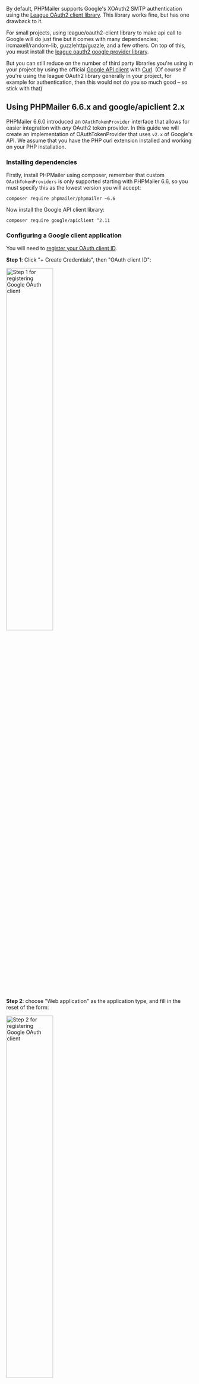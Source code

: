 By default, PHPMailer supports Google's XOAuth2 SMTP authentication using the [League OAuth2 client library](https://github.com/thephpleague/oauth2-client). This library works fine, but has one drawback to it.

For small projects, using league/oauth2-client library to make api call to Google will do just fine but it comes with many dependencies; ircmaxell/random-lib, guzzlehttp/guzzle, and a few others. On top of this, you must install the [league oauth2 google provider library](https://github.com/thephpleague/oauth2-google).

But you can still reduce on the number of third party libraries you're using in your project by using the official [Google API client](https://github.com/google/google-api-php-client) with [Curl](http://curl.haxx.se/). (Of course if you're using the league OAuth2 library generally in your project, for example for authentication, then this would not do you so much good – so stick with that)

## Using PHPMailer 6.6.x and google/apiclient 2.x

PHPMailer 6.6.0 introduced an `OAuthTokenProvider` interface that allows for easier integration with *any* OAuth2 token provider. In this guide we will create an implementation of OAuthTokenProvider that uses `v2.x` of Google's API. We assume that you have the PHP curl extension installed and working on your PHP installation.

### Installing dependencies

Firstly, install PHPMailer using composer, remember that custom `OAuthTokenProviders` is only supported starting with PHPMailer 6.6, so you must specify this as the lowest version you will accept:

    composer require phpmailer/phpmailer ~6.6

Now install the Google API client library:

    composer require google/apiclient ^2.11

### Configuring a Google client application

You will need to [register your OAuth client ID](https://console.cloud.google.com/apis/credentials).

**Step 1**: Click "+ Create Credentials", then "OAuth client ID":

<img src="https://user-images.githubusercontent.com/13329586/156445761-6ffdd03f-31d1-49ae-98f5-fb3ff2652303.png" alt="Step 1 for registering Google OAuth client" width=50% />

**Step 2**: choose "Web application" as the application type, and fill in the reset of the form:

<img src="https://user-images.githubusercontent.com/13329586/156445855-df670c9b-603b-496d-bdaf-19d0986be001.png" alt="Step 2 for registering Google OAuth client" width=50% />

**Step 3**: after the app has been created, download its details in JSON and rename the file to `gmail-xoauth2-credentials.json`. Create another empty file named `gmail-xoauth-token.json` which will hold the access and refresh tokens after user authorization:

<img src="https://user-images.githubusercontent.com/13329586/156445761-6ffdd03f-31d1-49ae-98f5-fb3ff2652303.png" alt="Step 3 for registering Google OAuth client" width=50% />

**Step 4**: create a new class called `GoogleOauthClient` which implements `OAuthTokenProvider` and uses the Google API client as a token provider. This class provides the bridge between PHPMailer's OAuth interface and the google client library:

```php
use PHPMailer\PHPMAiler\OAuthTokenProvider;

class GoogleOauthClient implements OAuthTokenProvider
{
    private $oauthUserEmail;
    private $client;
    private $tokenPath;

    public function __construct($oauthUserEmail, $credentialsFile, $tokenFile)
    {
        $this->oauthUserEmail = $oauthUserEmail;

        $this->client = new \Google_Client();
        $this->client->setScopes([\Google_Service_Gmail::MAIL_GOOGLE_COM]);
        $this->client->setAuthConfig($credentialsFile);
        $this->client->setApplicationName('Your Application Name');
        $this->client->setAccessType('offline');

        // Set the token path
        $this->tokenPath = $tokenPath;

        // Load previously stored auth token
        if (file_exists($this->tokenPath)) {
            $accessToken = json_decode(file_get_contents($this->tokenPath), true);
            $this->client->setAccessToken($accessToken);
        }
    }

    public function refreshOAuthToken()
    {
        // If our token has not expired, there is nothing to do
        if (!$this->client->isAccessTokenExpired()) {
            return;
        }

        // If our token has expired, but we do not have a refresh token
        if (!$this->client->getRefreshToken()) {
            $authUrl = $this->client->createAuthUrl();
            printf("Open the following link in your browser:\n%s\n", $authUrl);
            print 'Enter verification code: ';
            $authCode = trim(fgets(STDIN));

            $accessToken = $this->client->fetchAccessTokenWithAuthCode($authCode);
            $this->client->setAccessToken($accessToken);

            if (array_key_exists('error', $accessToken)) {
                throw new \Exception(join(', ', $accessToken));
            }
        }

        $this->client->fetchAccessTokenWithRefreshToken($this->client->getRefreshToken());

        // Save the token to the token file
        file_put_contents($this->tokenPath, json_encode($this->client->getAccessToken()));
    }

    /**
     * @see \PHPMailer\PHPMailer\OAuth::getOauth64()
     */
    public function getOauth64(): string
    {
        $this->refreshOAuthToken();

        $oauthUserEmail = env('GOOGLE_CLIENT_EMAIL');
        $oauthToken = $this->client->getAccessToken();
        return base64_encode(
            'user=' .
            $this->oauthUserEmail .
            "\001auth=Bearer " .
            $oauthToken['access_token'] .
            "\001\001"
        );
    }
}
```

## In action
Now that we have an implementation of `OAuthTokenProvider` for the Google API we can put this together with PHPMailer to send an email. We'll use an amended version of `examples/gmail_xoauth.phps` to demonstrate:

```php
<?php

//Import PHPMailer classes into the global namespace
use PHPMailer\PHPMailer\PHPMailer;

//SMTP needs accurate times, and the PHP time zone MUST be set
//This should be done in your php.ini, but this is how to do it if you don't have access to that
date_default_timezone_set('Etc/UTC');

//Load dependencies from composer
//If this causes an error, run 'composer install'
require '../vendor/autoload.php';

//Create a new PHPMailer instance
$mail = new PHPMailer();
$mail->isSMTP();
//SMTP::DEBUG_OFF = off (for production use)
$mail->SMTPDebug = SMTP::DEBUG_SERVER;
$mail->Host = 'smtp.gmail.com';
$mail->Port = 587;
$mail->SMTPSecure = PHPMailer::ENCRYPTION_STARTTLS;
$mail->SMTPAuth = true;
$mail->AuthType = 'XOAUTH2';

//Create and pass GoogleOauthClient to PHPMailer
$oauthTokenProvider = new \GoogleOauthClient(
    'someone@gmail.com',
    'path/to/gmail-xoauth2-credentials.json',
    'path/to/gmail-xoauth-token.json'
);
$mail->setOAuth($oauthTokenProvider);

//construct the email itself
$mail->setFrom($email, 'First Last');
$mail->addAddress('someone@gmail.com', 'John Doe');
$mail->Subject = 'PHPMailer GMail XOAUTH2 SMTP test';
$mail->CharSet = PHPMailer::CHARSET_UTF8;
$mail->msgHTML(file_get_contents('contentsutf8.html'), __DIR__);
$mail->AltBody = 'This is a plain-text message body';
$mail->addAttachment('images/phpmailer_mini.png');

//send the message, check for errors
if (!$mail->send()) {
    echo 'Mailer Error: ' . $mail->ErrorInfo;
} else {
    echo 'Message sent!';
}
```

## An older version of this guide for pre PHPMailer 6.6.0

Firstly, lets install PHPMailer using composer, remember Google's XOAUTH2 SMTP & IMAP authentication mechanism is only supported starting with PHPMailer 5.2.11. So you must install that or later;<br/>
`composer require phpmailer/phpmailer ~5.2`

So hope you have curl install on your working machine, and enabled for php? If not, you may refer to this great discussion; ["How do I install cURL on Windows?"](http://stackoverflow.com/questions/1347146/how-to-enable-curl-in-php-xampp) on stackoverflow.

Once you have Curl installed and configured, use composer to install the Google API client library by <br/>
`composer require google/apiclient 1.*`

When you register you client app, download it details in json and rename the file to `gmail-xoauth2-credentials.json` or any name you prefer, create another file and name it `gmail-xoauth2-token.json` this will hold the access token after user authorization.

```
define ( 'APPLICATION_NAME', 'YOUR_APPLICATION NAME' );
define ( 'APP_CREDENTIALS', 'path_to/gmail-xoauth2-credentials.json' );
define ( 'CREDENTIALS_PATH', 'path_/gmail-xoauth2-token.json');
define ( 'SCOPES', implode ( ' ', array (
		\Google_Service_Gmail::GMAIL_COMPOSE 
) ) );

class GmailXOAuth2 {

    private $oauthUserEmail = '';
    private $oauthRefreshToken = '';
    private $oauthClientId = '';
    private $oauthClientSecret = '';
    
    public function __construct(
        $UserEmail,
        $ClientSecret,
        $ClientId,
        $RefreshToken
    ) {
        $this->oauthClientId = $ClientId;
        $this->oauthClientSecret = $ClientSecret;
        $this->oauthRefreshToken = $RefreshToken;
        $this->oauthUserEmail = $UserEmail;
    }
	
        /*
         * @returns $google_client object
         */
	private function getClient() {
	
		$google_client = new \Google_Client ();
	
		$google_client->setApplicationName ( APPLICATION_NAME );
		$google_client->setScopes ( 'https://mail.google.com/' );
		$google_client->setAuthConfigFile ( APP_CREDENTIALS );
                /* Its a must to request for 'offile access type' */
		$google_client->setAccessType ( 'offline' );
	
		return $google_client;
	
	}
	
        /*
         * checks the credentials for the access token, if present; it returns that
         * or refreshes it if expired. 
         * if the credentials file is empty, it will return the authorization url to which you must redirect too 
         * for user user authorization 
         */
	public static function authenticate () {
	
		$client = GmailXOAuth2::getClient();
	
		if (!empty(file_get_contents(CREDENTIALS_PATH))) {
			
			$accessToken = file_get_contents(CREDENTIALS_PATH);
		
		} else {
			
			return array( 'authorization_uri' => $client->createAuthUrl() );
			
		}
		
		$client->setAccessToken($accessToken);
		
		// Refresh the token if it's expired.
		if ($client->isAccessTokenExpired()) {
			
			$client->refreshToken($client->getRefreshToken());
			
			$new_accessToken = $client->getAccessToken();
			
			if (file_put_contents(CREDENTIALS_PATH, $new_accessToken)) {
				
				return json_decode($new_accessToken, true);
				
			}
			
		}
		
		return json_decode($accessToken, true);
	
	}
	
        /*
         * call this in your callback (redirect url), code the authorization for and exchanges it for an 
         * access token. 
         * it stores this in the token file for future reference.
         * if the user denies your app access, it will still return just that error and not write to the token file
         */
	public static function resetCredentials( $authCode ) {
		
		$client = GmailXOAuth2::getClient();
		
		$accessToken = $client->authenticate( $authCode );
		
		if( file_put_contents( CREDENTIALS_PATH, $accessToken ) ) {
			
			return json_decode( $accessToken, true );
			
		}
		
		return false;
		
	}
	
	/**
	 * GetOauth64
	 * 
	 * encode the user email related to this request along with the token in base64
	 * this is used for authentication, in the phpmailer smtp class
	 * 
	 * @return string
	 */
	public function getOauth64 () {
		
		$client = GmailXOAuth2::getClient();
		
		if (!empty(file_get_contents(CREDENTIALS_PATH))) {
				
			$accessToken = file_get_contents(CREDENTIALS_PATH);
		
		} else {
				
			return false;
				
		}
		
		$client->setAccessToken($accessToken);
		
		// Refresh the token if it's expired.
		if ($client->isAccessTokenExpired()) {
				
			$client->refreshToken($client->getRefreshToken());
				
			$accessToken = $client->getAccessToken();
				
			file_put_contents(CREDENTIALS_PATH, $accessToken);
				
		}

		$offlineToken = GmailXOAuth2::request_offline_token();
		
		return base64_encode("user=" . $this->oauthUserEmail . "\001auth=Bearer " . $offlineToken . "\001\001");
	
	}
	
        /*
         * this makes a request to the Google API, using Curl to get another access token that we can use 
         * for authentication on the Gmail API when sending messages
         */
	private function request_offline_token() {
		 
		$token_uri = "https://accounts.google.com/o/oauth2/token";
		$parameters = array(
				"grant_type" => 'refresh_token',
				"client_id" => $this->oauthClientId,
				"client_secret" => $this->oauthClientSecret,
				"refresh_token" => $this->oauthRefreshToken
		);
		 
		$curl = curl_init($token_uri);
	
		curl_setopt($curl, CURLOPT_POST, true);
		curl_setopt($curl, CURLOPT_POSTFIELDS, $parameters);
		curl_setopt($curl, CURLOPT_HTTPAUTH, CURLAUTH_ANY);
		curl_setopt($curl, CURLOPT_SSL_VERIFYPEER, false);
		curl_setopt($curl, CURLOPT_RETURNTRANSFER, 1);
	
		$response = curl_exec($curl);
		curl_close($curl);
	
		$response = json_decode($response, true);
		
		return $response['access_token'];
	}
	
}
```
<h3>Why must we request for another access token?</h3>
This is the most crucial/tricky part I found in the Google XOAuth2 mechanism. Remember, we requested for offline access but we received and access token from that.
However we can't use that very access token to make interaction with the Gmail API in offline access type so we must request for another access token using the <b>refresh token</b> we received.
This is done in `GmailXOAuth2::request_offline_token()` using the refresh grant type.

<h3>I didn't now receive a refresh token?</h3>
Yes, this is possible since you're developing and you may try authorizing your test applications a couple of time. In the offline access type, Google will issue a refresh token only once and you're expected to use that to gain an access token offline. if you may further authorizations, you wont received the refresh token again.<br/>
<b>Solution: </b> Revoke access from your application and authorize it again. In this case you will have to first manually delete contents in the token.json file so as for the refresh token to be written there.

Now that you can authorize your application and receive a refresh token, let's handle sending emails using this setup. But before we start sending emails, we must create our custom PHPMailerOAuth class since we are not using the default class that uses League OAuth2 client library.

```
class PHPMailerOAuth extends \PHPMailer {
	
    /**
     * The OAuth user's email address
     * @type string
     */
    public $oauthUserEmail = '';

    /**
     * The OAuth refresh token
     * @type string
     */
    public $oauthRefreshToken = '';

    /**
     * The OAuth client ID
     * @type string
     */
    public $oauthClientId = '';

    /**
     * The OAuth client secret
     * @type string
     */
    public $oauthClientSecret = '';

    /**
     * An instance of the OAuth class.
     * @type OAuth
     * @access protected
     */
    protected $oauth = null;
    
    /**
     * Get an OAuth instance to use.
     * @return OAuth
     */
    public function getOAUTHInstance()
    {
        if (!is_object($this->oauth)) {
            /* this is the only part that differs,
             * we create an object of our class GmailXOAuth2 instead of the original OAuth class 
             */
            $this->oauth = new GmailXOAuth2 (
                $this->oauthUserEmail,
                $this->oauthClientSecret,
                $this->oauthClientId,
                $this->oauthRefreshToken
            );
        }
        return $this->oauth;
    }

    /**
     * Initiate a connection to an SMTP server.
     * Overrides the original smtpConnect method to add support for OAuth.
     * @param array $options An array of options compatible with stream_context_create()
     * @uses SMTP
     * @access public
     * @throws phpmailerException
     * @return boolean
     */
    public function smtpConnect($options = array()) {
        if (is_null($this->smtp)) {
            $this->smtp = $this->getSMTPInstance();
        }
        
        if (is_null($this->oauth)) {
            $this->oauth = $this->getOAUTHInstance();
        }
       
        // Already connected?
        if ($this->smtp->connected()) {
            return true;
        }

        $this->smtp->setTimeout($this->Timeout);
        $this->smtp->setDebugLevel($this->SMTPDebug);
        $this->smtp->setDebugOutput($this->Debugoutput);
        $this->smtp->setVerp($this->do_verp);
        $hosts = explode(';', $this->Host);
        $lastexception = null;

        foreach ($hosts as $hostentry) {
            $hostinfo = array();
            if (!preg_match('/^((ssl|tls):\/\/)*([a-zA-Z0-9\.-]*):?([0-9]*)$/', trim($hostentry), $hostinfo)) {
                // Not a valid host entry
                continue;
            }
            // $hostinfo[2]: optional ssl or tls prefix
            // $hostinfo[3]: the hostname
            // $hostinfo[4]: optional port number
            // The host string prefix can temporarily override the current setting for SMTPSecure
            // If it's not specified, the default value is used
            $prefix = '';
            $secure = $this->SMTPSecure;
            $tls = ($this->SMTPSecure == 'tls');
            if ('ssl' == $hostinfo[2] or ('' == $hostinfo[2] and 'ssl' == $this->SMTPSecure)) {
                $prefix = 'ssl://';
                $tls = false; // Can't have SSL and TLS at the same time
                $secure = 'ssl';
            } elseif ($hostinfo[2] == 'tls') {
                $tls = true;
                // tls doesn't use a prefix
                $secure = 'tls';
            }
            //Do we need the OpenSSL extension?
            $sslext = defined('OPENSSL_ALGO_SHA1');
            if ('tls' === $secure or 'ssl' === $secure) {
                //Check for an OpenSSL constant rather than using extension_loaded, which is sometimes disabled
                if (!$sslext) {
                    throw new \phpmailerException($this->lang('extension_missing').'openssl', self::STOP_CRITICAL);
                }
            }
            $host = $hostinfo[3];
            $port = $this->Port;
            $tport = (integer)$hostinfo[4];
            if ($tport > 0 and $tport < 65536) {
                $port = $tport;
            }
            if ($this->smtp->connect($prefix . $host, $port, $this->Timeout, $options)) {
                try {
                    if ($this->Helo) {
                        $hello = $this->Helo;
                    } else {
                        $hello = $this->serverHostname();
                    }
                    $this->smtp->hello($hello);
                    //Automatically enable TLS encryption if:
                    // * it's not disabled
                    // * we have openssl extension
                    // * we are not already using SSL
                    // * the server offers STARTTLS
                    if ($this->SMTPAutoTLS and $sslext and $secure != 'ssl' and $this->smtp->getServerExt('STARTTLS')) {
                        $tls = true;
                    }
                    if ($tls) {
                        if (!$this->smtp->startTLS()) {
                            throw new \phpmailerException($this->lang('connect_host'));
                        }
                        // We must resend HELO after tls negotiation
                        $this->smtp->hello($hello);
                    }
                    if ($this->SMTPAuth) {
                        if (!$this->smtp->authenticate(
                            $this->Username,
                            $this->Password,
                            $this->AuthType,
                            $this->Realm,
                            $this->Workstation,
                            $this->oauth
                        )
                        ) {
                            throw new \phpmailerException($this->lang('authenticate'));
                        }
                    }
                    return true;
                } catch (\phpmailerException $exc) {
                    $lastexception = $exc;
                    $this->edebug($exc->getMessage());
                    // We must have connected, but then failed TLS or Auth, so close connection nicely
                    $this->smtp->quit();
                }
            }
        }
        // If we get here, all connection attempts have failed, so close connection hard
        $this->smtp->close();
        // As we've caught all exceptions, just report whatever the last one was
        if ($this->exceptions and !is_null($lastexception)) {
            throw $lastexception;
        }
        return false;
    }
}
```

The only difference we have from the original PHPMailerOAuth class is that instead of create an object of the original OAuth class that uses League OAuth2 client library, we now create an object of your custom GmailXOAuth2 class, the rest remains the same...

```
class Gmail {

	public static function sendMail() {
		
		$mail = Gmail2::setup();
		
		//Set who the message is to be sent from
		$mail->setFrom('sender@gmail.com', 'Brian Matovu');
		
		//Set an alternative reply-to address
		//$mail->addReplyTo('reply_to@gmail.ug', 'James Scott');
		
		//Set who the message is to be sent to
		$mail->addAddress('receiver@gmail.com', 'John Doe');
		
		//Set the subject line
		$mail->Subject = 'PHPMailer GMail XOAuth SMTP';
		
		//Read an HTML message body from an external file, convert referenced images to embedded,
		//convert HTML into a basic plain-text alternative body
		//$mail->msgHTML(file_get_contents('contents.html'), dirname(__FILE__));
		
		$mail->Body = "
				<!DOCTYPE html>
				<html>
				<head>
				<meta charset='ISO-8859-1'>
				<title>Datum :: PHPMailer Testing</title>
				</head>
				<body>
					<h3>Test email</h3>
					<p>This is a test email using phpmailer library 5.1.12</p>
					<hr/>
					<p>Using Google API Client instead of League OAuth2 client </p>
				</body>
				</html>";
		
		//Replace the plain text body with one created manually
		$mail->AltBody = 'AltBody :: This is a plain-text message body';
		
		//send the message, check for errors
		if (!$mail->send()) {
			return "Mailer Error: " . $mail->ErrorInfo;
		} else {
			return "Message sent!";
		}
	}
	
	
	private function setup() {
	
		// Create a new PHPMailer instance
		$mail = new PHPMailerOAuth; /* this must be the custom class we created */
	
		// Tell PHPMailer to use SMTP
		$mail->isSMTP();
	
		// Enable SMTP debugging
		$mail->SMTPDebug = 2;
	
		// Ask for HTML-friendly debug output
		$mail->Debugoutput = 'html';
	
		// Set AuthType
		$mail->AuthType = 'XOAUTH2';
	
		// Whether to use SMTP authentication
		$mail->SMTPAuth = true;
	
		// Set the encryption system to use - ssl (deprecated) or tls
		$mail->SMTPSecure = 'tls';
	
		// Set the hostname of the mail server
		$mail->Host = 'smtp.gmail.com';
	
		// Set the SMTP port number - 587 for authenticated TLS, a.k.a. RFC4409 SMTP submission
		$mail->Port = 587;
		
		// User Email to use for SMTP authentication - Use the same Email used in Google Developer Console
		$mail->oauthUserEmail = 'vdatum@gmail.com';
		
		$gmail_credentials = json_decode(file_get_contents('path_to\gmail-xoauth2-credentials.json'), true);
	
		//Obtained From Google Developer Console
		$mail->oauthClientId = $gmail_credentials['web']['client_id'];
		
		//Obtained From Google Developer Console
		$mail->oauthClientSecret = $gmail_credentials['web']['client_secret'];
		
		$gmail_token = json_decode(file_get_contents('path_to\gmail-xoauth2-token.json'), true);
		
		//Obtained By running get_oauth_token.php after setting up APP in Google Developer Console.
		//Set Redirect URI in Developer Console as [https/http]://<yourdomain>/<folder>/get_oauth_token.php
		// eg: http://localhost/phpmail/get_oauth_token.php
		$mail->oauthRefreshToken = $gmail_token['refresh_token'];
	
		return $mail;
	}
	
}
```

That is it, so we can now try sending an email
`Gmail::sendMail();`

